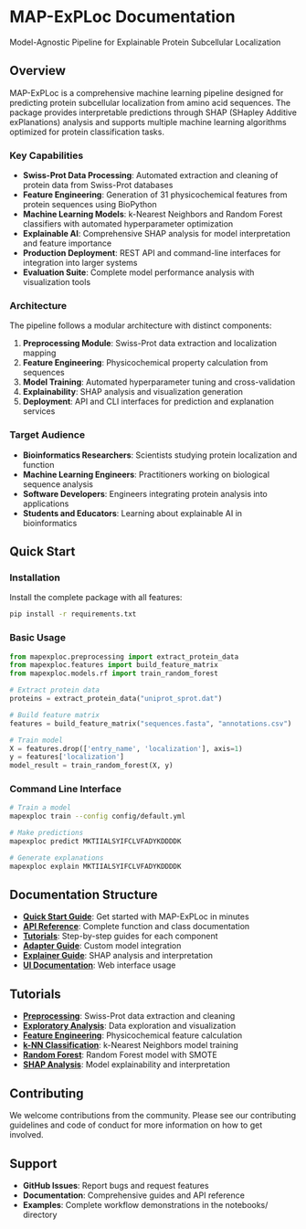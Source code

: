 # MAP-ExPLoc Documentation

Model-Agnostic Pipeline for Explainable Protein Subcellular Localization

## Overview

MAP-ExPLoc is a comprehensive machine learning pipeline designed for predicting protein subcellular localization from amino acid sequences. The package provides interpretable predictions through SHAP (SHapley Additive exPlanations) analysis and supports multiple machine learning algorithms optimized for protein classification tasks.

### Key Capabilities

- **Swiss-Prot Data Processing**: Automated extraction and cleaning of protein data from Swiss-Prot databases
- **Feature Engineering**: Generation of 31 physicochemical features from protein sequences using BioPython
- **Machine Learning Models**: k-Nearest Neighbors and Random Forest classifiers with automated hyperparameter optimization
- **Explainable AI**: Comprehensive SHAP analysis for model interpretation and feature importance
- **Production Deployment**: REST API and command-line interfaces for integration into larger systems
- **Evaluation Suite**: Complete model performance analysis with visualization tools

### Architecture

The pipeline follows a modular architecture with distinct components:

1. **Preprocessing Module**: Swiss-Prot data extraction and localization mapping
2. **Feature Engineering**: Physicochemical property calculation from sequences
3. **Model Training**: Automated hyperparameter tuning and cross-validation
4. **Explainability**: SHAP analysis and visualization generation
5. **Deployment**: API and CLI interfaces for prediction and explanation services

### Target Audience

- **Bioinformatics Researchers**: Scientists studying protein localization and function
- **Machine Learning Engineers**: Practitioners working on biological sequence analysis
- **Software Developers**: Engineers integrating protein analysis into applications
- **Students and Educators**: Learning about explainable AI in bioinformatics

## Quick Start

### Installation

Install the complete package with all features:

```bash
pip install -r requirements.txt
```

### Basic Usage

```python
from mapexploc.preprocessing import extract_protein_data
from mapexploc.features import build_feature_matrix
from mapexploc.models.rf import train_random_forest

# Extract protein data
proteins = extract_protein_data("uniprot_sprot.dat")

# Build feature matrix
features = build_feature_matrix("sequences.fasta", "annotations.csv")

# Train model
X = features.drop(['entry_name', 'localization'], axis=1)
y = features['localization']
model_result = train_random_forest(X, y)
```

### Command Line Interface

```bash
# Train a model
mapexploc train --config config/default.yml

# Make predictions
mapexploc predict MKTIIALSYIFCLVFADYKDDDDK

# Generate explanations
mapexploc explain MKTIIALSYIFCLVFADYKDDDDK
```

## Documentation Structure

- **[Quick Start Guide](quickstart.md)**: Get started with MAP-ExPLoc in minutes
- **[API Reference](api.md)**: Complete function and class documentation
- **[Tutorials](tutorials/)**: Step-by-step guides for each component
- **[Adapter Guide](adapter-guide.md)**: Custom model integration
- **[Explainer Guide](explainer-guide.md)**: SHAP analysis and interpretation
- **[UI Documentation](ui.md)**: Web interface usage

## Tutorials

- **[Preprocessing](tutorials/preprocessing.md)**: Swiss-Prot data extraction and cleaning
- **[Exploratory Analysis](tutorials/exploratory.md)**: Data exploration and visualization
- **[Feature Engineering](tutorials/features.md)**: Physicochemical feature calculation
- **[k-NN Classification](tutorials/knn.md)**: k-Nearest Neighbors model training
- **[Random Forest](tutorials/rf.md)**: Random Forest model with SMOTE
- **[SHAP Analysis](tutorials/shap.md)**: Model explainability and interpretation

## Contributing

We welcome contributions from the community. Please see our contributing guidelines and code of conduct for more information on how to get involved.

## Support

- **GitHub Issues**: Report bugs and request features
- **Documentation**: Comprehensive guides and API reference
- **Examples**: Complete workflow demonstrations in the notebooks/ directory
